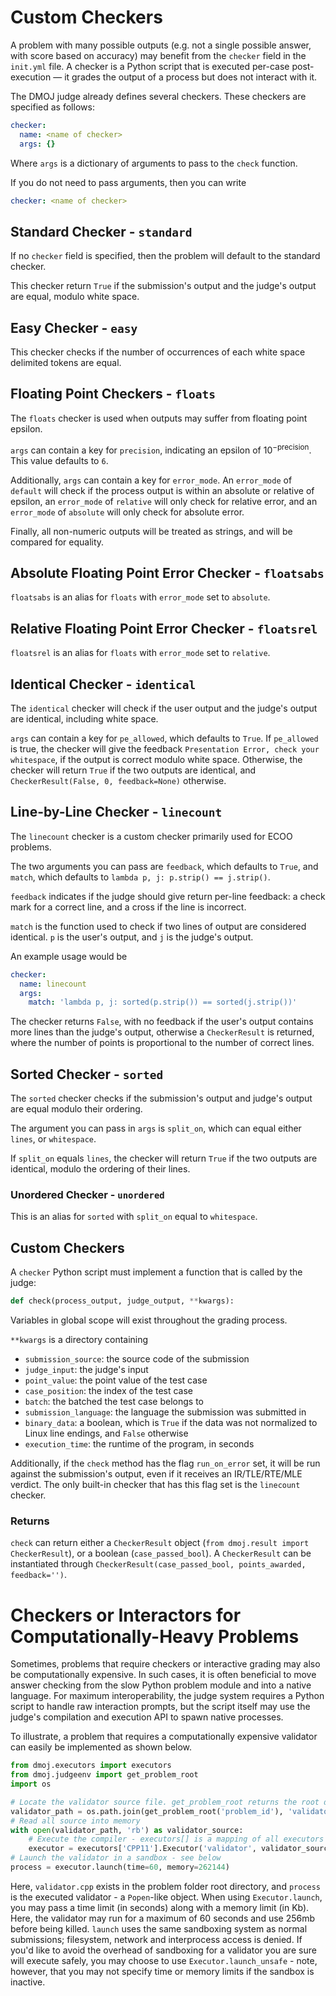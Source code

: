 # Custom Checkers

A problem with many possible outputs (e.g. not a single possible answer, with score based on accuracy) may benefit from the `checker` field in the `init.yml` file. A checker is a Python script that is executed per-case post-execution — it grades the output of a process but does not interact with it.

The DMOJ judge already defines several checkers.
These checkers are specified as follows:
```yaml
checker:
  name: <name of checker>
  args: {}
```

Where `args` is a dictionary of arguments to pass to the `check` function.

If you do not need to pass arguments, then you can write
```yaml
checker: <name of checker>
```

## Standard Checker - `standard`

If no `checker` field is specified, then the problem will default to the standard checker.

This checker return `True` if the submission's output and the judge's output are equal, modulo white space.

## Easy Checker  - `easy`

This checker checks if the number of occurrences of each white space delimited tokens are equal.

## Floating Point Checkers - `floats`

The `floats` checker is used when outputs may suffer from floating point epsilon.

`args` can contain a key for `precision`, indicating an epsilon of $10^{-\text{precision}}$.
This value defaults to `6`.

Additionally, `args` can contain a key for `error_mode`. An `error_mode` of `default` will check if the process output is within an absolute or relative of epsilon, an `error_mode` of `relative` will only check for relative error, and an `error_mode` of `absolute` will only check for absolute error.

Finally, all non-numeric outputs will be treated as strings, and will be compared for equality.

## Absolute Floating Point Error Checker - `floatsabs`

`floatsabs` is an alias for `floats` with `error_mode` set to `absolute`.

## Relative Floating Point Error Checker - `floatsrel`

`floatsrel` is an alias for `floats` with `error_mode` set to `relative`.

## Identical Checker - `identical`

The `identical` checker will check if the user output and the judge's output are identical, including white space.

`args` can contain a key for `pe_allowed`, which defaults to `True`.
If `pe_allowed` is true, the checker will give the feedback `Presentation Error, check your whitespace`, if the output is correct modulo white space.
Otherwise, the checker will return `True` if the two outputs are identical, and `CheckerResult(False, 0, feedback=None)` otherwise.

## Line-by-Line Checker - `linecount`

The `linecount` checker is a custom checker primarily used for ECOO problems.

The two arguments you can pass are `feedback`, which defaults to `True`, and `match`, which defaults to `lambda p, j: p.strip() == j.strip()`.

`feedback` indicates if the judge should give return per-line feedback: a check mark for a correct line, and a cross if the line is incorrect.

`match` is the function used to check if two lines of output are considered identical. `p` is the user's output, and `j` is the judge's output.

An example usage would be

```yaml
checker:
  name: linecount
  args:
    match: 'lambda p, j: sorted(p.strip()) == sorted(j.strip())'
```

The checker returns `False`, with no feedback if the user's output contains more lines than the judge's output, otherwise a `CheckerResult` is returned, where the number of points is proportional to the number of correct lines.

## Sorted Checker - `sorted`

The `sorted` checker checks if the submission's output and judge's output are equal modulo their ordering.

The argument you can pass in `args` is `split_on`, which can equal either `lines`, or `whitespace`.

If `split_on` equals `lines`, the checker will return `True` if the two outputs are identical, modulo the ordering of their lines.

### Unordered Checker - `unordered`

This is an alias for `sorted` with `split_on` equal to `whitespace`.

## Custom Checkers

A `checker` Python script must implement a function that is called by the judge:

```python
def check(process_output, judge_output, **kwargs):
```

Variables in global scope will exist throughout the grading process.

`**kwargs` is a directory containing

- `submission_source`: the source code of the submission
- `judge_input`: the judge's input
- `point_value`: the point value of the test case
- `case_position`: the index of the test case
- `batch`: the batched the test case belongs to
- `submission_language`: the language the submission was submitted in
- `binary_data`: a boolean, which is `True` if the data was not normalized to Linux line endings, and `False` otherwise
- `execution_time`: the runtime of the program, in seconds

Additionally, if the `check` method has the flag `run_on_error` set, it will be run against the submission's output, even if it receives an IR/TLE/RTE/MLE verdict.
The only built-in checker that has this flag set is the `linecount` checker.

### Returns

`check` can return either a `CheckerResult` object (`from dmoj.result import CheckerResult`), or a boolean (`case_passed_bool`).
 A `CheckerResult` can be instantiated through `CheckerResult(case_passed_bool, points_awarded, feedback='')`.

# Checkers or Interactors for Computationally-Heavy Problems
Sometimes, problems that require checkers or interactive grading may also be computationally expensive. In such cases, it is often beneficial to move answer checking from the slow Python problem module and into a native language. For maximum interoperability, the judge system requires a Python script to handle raw interaction prompts, but the script itself may use the judge's compilation and execution API to spawn native processes.

To illustrate, a problem that requires a computationally expensive validator can easily be implemented as shown below.

```python
from dmoj.executors import executors
from dmoj.judgeenv import get_problem_root
import os

# Locate the validator source file. get_problem_root returns the root directory of the problem passed by name.
validator_path = os.path.join(get_problem_root('problem_id'), 'validator.cpp')
# Read all source into memory
with open(validator_path, 'rb') as validator_source:
    # Execute the compiler - executors[] is a mapping of all executors by language id
    executor = executors['CPP11'].Executor('validator', validator_source.read())
# Launch the validator in a sandbox - see below
process = executor.launch(time=60, memory=262144)
```

Here, `validator.cpp` exists in the problem folder root directory, and `process` is the executed validator - a `Popen`-like object. When using `Executor.launch`, you may pass a time limit (in seconds) along with a memory limit (in Kb). Here, the validator may run for a maximum of 60 seconds and use 256mb before being killed. `launch` uses the same sandboxing system as normal submissions; filesystem, network and interprocess access is denied. If you'd like to avoid the overhead of sandboxing for a validator you are sure will execute safely, you may choose to use `Executor.launch_unsafe` - note, however, that you may not specify time or memory limits if the sandbox is inactive.
